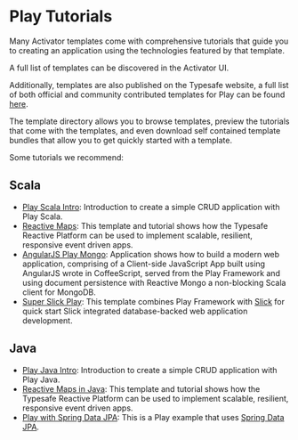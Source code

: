 <!--- Copyright (C) 2009-2016 Typesafe Inc. <http://www.typesafe.com> -->
# Play Tutorials

Many Activator templates come with comprehensive tutorials that guide you to creating an application using the technologies featured by that template.

A full list of templates can be discovered in the Activator UI.

Additionally, templates are also published on the Typesafe website, a full list of both official and community contributed templates for Play can be found [here](https://typesafe.com/activator/templates#filter:play).

The template directory allows you to browse templates, preview the tutorials that come with the templates, and even download self contained template bundles that allow you to get quickly started with a template.

Some tutorials we recommend:

## Scala

* [Play Scala Intro](https://typesafe.com/activator/template/play-scala-intro): Introduction to create a simple CRUD application with Play Scala.
* [Reactive Maps](https://typesafe.com/activator/template/reactive-maps): This template and tutorial shows how the Typesafe Reactive Platform can be used to implement scalable, resilient, responsive event driven apps.
* [AngularJS Play Mongo](https://typesafe.com/activator/template/modern-web-template): Application shows how to build a modern web application, comprising of a Client-side JavaScript App built using AngularJS wrote in CoffeeScript, served from the Play Framework and using document persistence with Reactive Mongo a non-blocking Scala client for MongoDB.
* [Super Slick Play](https://typesafe.com/activator/template/play-slick): This template combines Play Framework with [Slick](http://slick.typesafe.com/) for quick start Slick integrated database-backed web application development.

## Java

* [Play Java Intro](https://typesafe.com/activator/template/play-java-intro): Introduction to create a simple CRUD application with Play Java.
* [Reactive Maps in Java](https://typesafe.com/activator/template/reactive-maps-java): This template and tutorial shows how the Typesafe Reactive Platform can be used to implement scalable, resilient, responsive event driven apps.
* [Play with Spring Data JPA](https://typesafe.com/activator/template/play-spring-data-jpa): This is a Play example that uses [Spring Data JPA](https://projects.spring.io/spring-data-jpa/).
